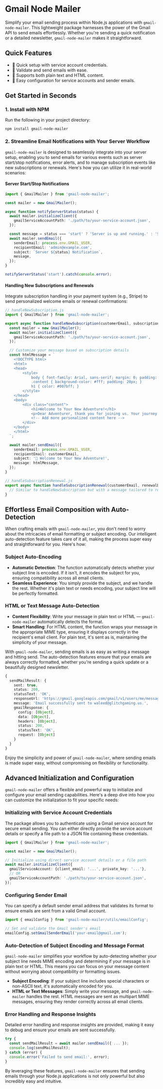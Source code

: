 
# Gmail Node Mailer

Simplify your email sending process within Node.js applications with `gmail-node-mailer`. This lightweight package harnesses the power of the Gmail API to send emails effortlessly. Whether you're sending a quick notification or a detailed newsletter, `gmail-node-mailer` makes it straightforward.

## Quick Features

- 🚀 Quick setup with service account credentials.
- 📧 Validate and send emails with ease.
- 🎨 Supports both plain text and HTML content.
- 🔧 Easy configuration for service accounts and sender emails.

## Get Started in Seconds

### 1. Install with NPM

Run the following in your project directory:

```bash
npm install gmail-node-mailer
```

### 2. Streamline Email Notifications with Your Server Workflow

`gmail-node-mailer` is designed to seamlessly integrate into your server setup, enabling you to send emails for various events such as server start/stop notifications, error alerts, and to manage subscription events like new subscriptions or renewals. Here's how you can utilize it in real-world scenarios:

#### Server Start/Stop Notifications

```typescript
import { GmailMailer } from 'gmail-node-mailer';

const mailer = new GmailMailer();

async function notifyServerStatus(status) {
  await mailer.initializeClient({
    gmailServiceAccountPath: './path/to/your-service-account.json',
  });

  const message = status === 'start' ? 'Server is up and running.' : 'Server has been shut down.';
  await mailer.sendEmail({
    senderEmail: process.env.GMAIL_USER,
    recipientEmail: 'admin@example.com',
    subject: `Server ${status} Notification`,
    message,
  });
}

notifyServerStatus('start').catch(console.error);
```

#### Handling New Subscriptions and Renewals

Integrate subscription handling in your payment system (e.g., Stripe) to send personalized welcome emails or renewal confirmations:

```typescript
// handleNewSubscription.js
import { GmailMailer } from 'gmail-node-mailer';

export async function handleNewSubscription(customerEmail, subscriptionDetails) {
  const mailer = new GmailMailer();
  await mailer.initializeClient({
    gmailServiceAccountPath: './path/to/your-service-account.json',
  });

  // Customize your message based on subscription details
  const htmlMessage = `
    <!DOCTYPE html>
    <html>
    <head>
        <style>
            body { font-family: Arial, sans-serif; margin: 0; padding: 20px; background-color: #f0f0f0; }
            .content { background-color: #fff; padding: 20px; }
            h1 { color: #007bff; }
        </style>
    </head>
    <body>
        <div class="content">
            <h1>Welcome to Your New Adventure!</h1>
            <p>Dear Adventurer, thank you for joining us. Your journey starts now!</p>
            <!-- Add more personalized content here -->
        </div>
    </body>
    </html>
  `;

  await mailer.sendEmail({
    senderEmail: process.env.GMAIL_USER,
    recipientEmail: customerEmail,
    subject: '🎉 Welcome to Your New Adventure!',
    message: htmlMessage,
  });
}

// handleSubscriptionRenewal.js
export async function handleSubscriptionRenewal(customerEmail, renewalDetails) {
  // Similar to handleNewSubscription but with a message tailored to renewals
}
```

## Effortless Email Composition with Auto-Detection

When crafting emails with `gmail-node-mailer`, you don't need to worry about the intricacies of email formatting or subject encoding. Our intelligent auto-detection feature takes care of it all, making the process super easy and straightforward for you. Here's how:

### Subject Auto-Encoding
- **Automatic Detection**: The function automatically detects whether your subject line is encoded. If it isn't, it encodes the subject for you, ensuring compatibility across all email clients.
- **Seamless Experience**: You simply provide the subject, and we handle the rest. Whether it's plain text or needs encoding, your subject line will be perfectly formatted.

### HTML or Text Message Auto-Detection
- **Content Flexibility**: Write your message in plain text or HTML — `gmail-node-mailer` automatically detects the format.
- **Smart Handling**: For HTML content, the function wraps your message in the appropriate MIME type, ensuring it displays correctly in the recipient's email client. For plain text, it's sent as is, maintaining the simplicity of your message.

With `gmail-node-mailer`, sending emails is as easy as writing a message and hitting send. The auto-detection features ensure that your emails are always correctly formatted, whether you're sending a quick update or a beautifully designed newsletter.

```typescript
{
  sendMailResult: {
    sent: true,
    status: 200,
    statusText: 'OK',
    responseUrl: 'https://gmail.googleapis.com/gmail/v1/users/me/messages/send',
    message: 'Email successfully sent to waleed@glitchgaming.us.',
    gmailResponse: {
      config: [Object],
      data: [Object],
      headers: [Object],
      status: 200,
      statusText: 'OK',
      request: [Object]
    }
  }
}
```

Enjoy the simplicity and power of `gmail-node-mailer`, where sending emails is made super easy, without compromising on flexibility or functionality.


## Advanced Initialization and Configuration

`gmail-node-mailer` offers a flexible and powerful way to initialize and configure your email sending capabilities. Here's a deep dive into how you can customize the initialization to fit your specific needs:

### Initializing with Service Account Credentials
The package allows you to authenticate using a Gmail service account for secure email sending. You can either directly provide the service account details or specify a file path to a JSON file containing these credentials.

```typescript
import { GmailMailer } from 'gmail-node-mailer';

const mailer = new GmailMailer();

// Initialize using direct service account details or a file path
await mailer.initializeClient({
  gmailServiceAccount: {client_email: '...', private_key: '...'},
  // OR
  gmailServiceAccountPath: './path/to/your-service-account.json',
});
```

### Configuring Sender Email
You can specify a default sender email address that validates its format to ensure emails are sent from a valid Gmail account.

```typescript
import { emailConfig } from 'gmail-node-mailer/utils/emailConfig';

// Set and validate the Gmail sender's email
emailConfig.setGmailSenderEmail('your-email@gmail.com');
```

### Auto-Detection of Subject Encoding and Message Format
`gmail-node-mailer` simplifies your workflow by auto-detecting whether your subject line needs MIME encoding and determining if your message is in plain text or HTML. This means you can focus on your message content without worrying about compatibility or formatting issues.

- **Subject Encoding**: If your subject line includes special characters or non-ASCII text, it's automatically encoded for you.
- **HTML or Text Messages**: Simply write your message, and `gmail-node-mailer` handles the rest. HTML messages are sent as multipart MIME messages, ensuring they render correctly across all email clients.

### Error Handling and Response Insights
Detailed error handling and response insights are provided, making it easy to debug and ensure your emails are sent successfully.

```typescript
try {
  const sendMailResult = await mailer.sendEmail({ ... });
  console.log(sendMailResult);
} catch (error) {
  console.error('Failed to send email:', error);
}
```

By leveraging these features, `gmail-node-mailer` ensures that sending emails through your Node.js applications is not only powerful but also incredibly easy and intuitive.
